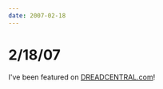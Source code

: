 ```yaml
---
date: 2007-02-18
---
```

# 2/18/07

I've been featured on [DREADCENTRAL.com](https://web.archive.org/web/20070913235542/http://www.dreadcentral.com/index.php?name=News&file=article&sid=1406)!